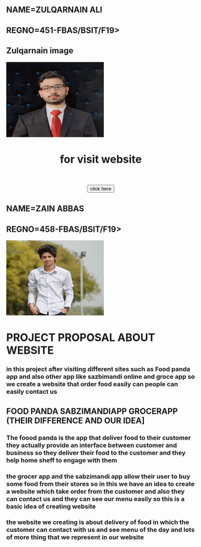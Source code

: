 
<!doctype html>
<html>
 <head>
 </head>
 <body>
   <meta charset ="utf-8">
   <title>HTML 5 INSERTING A IMAGE</title>
   <h2>NAME=ZULQARNAIN ALI</h2> 
   <h2>REGNO=451-FBAS/BSIT/F19></h2>                                                                                                
 </body>
</html>
<body></body>
<h2>Zulqarnain image</h2>
<img src="image1.jpg" alt="img" width="260" height="200">
<h1  style="text-align:center;">for visit website </h1>
<h1  style="text-align:center;"><button onClick="window.location.href='https://zunikhan918.wixsite.com/mysite';">click here</button> 
<h2>NAME=ZAIN ABBAS </h2> 
<h2>REGNO=458-FBAS/BSIT/F19></h2> 
<img src="ZAIN.jpg" alt="image" width="260" height="200"> 
<h1>PROJECT PROPOSAL ABOUT WEBSITE</h1>   
<h3>    in this project after visiting different sites such as Food panda app and also other app like sazbimandi online and groce app so we create a website that order food easily can people can easily contact us </h3> 
<h2>FOOD PANDA  SABZIMANDIAPP GROCERAPP (THEIR DIFFERENCE AND OUR IDEA]</h2> 
<h3>The foood panda is the app that deliver food to their customer they actually provide an interface between customer and business so they deliver their food to the customer and they help home sheff to engage with them</h3> 
<h3>the grocer app and the sabzimandi app allow their user to buy some food from their stores so in this we have an idea to create a website which take order from the customer and also they can contact us and they can see our menu easily so this is a basic idea of creating website    </h3> 
<h3>the website we creating is about  delivery of food in which the customer can contact with us and see menu of the day and lots of more thing that we represent in our website </h3> 
